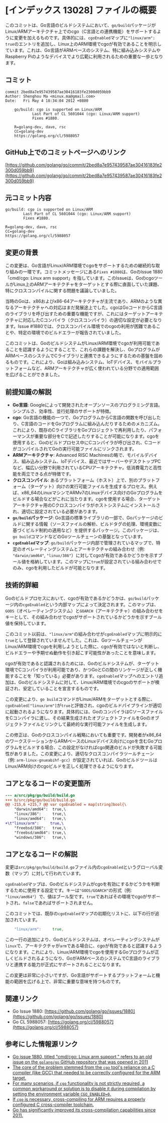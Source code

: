 # [インデックス 13028] ファイルの概要

このコミットは、Go言語のビルドシステムにおいて、`go/build`パッケージがLinux/ARMアーキテクチャ上でのcgo（C言語との連携機能）をサポートするように変更を加えるものです。具体的には、`cgoEnabled`マップに`"linux/arm": true`のエントリを追加し、Linux上のARM環境でcgoが有効であることを明示しています。これは、Go言語がARMベースのシステム、特に組み込みシステムやRaspberry Piのようなデバイスでより広範に利用されるための重要な一歩となります。

## コミット

```
commit 2bed8a7e957439587ae30416183fe2300d059bb9
Author: Shenghou Ma <minux.ma@gmail.com>
Date:   Fri May 4 18:34:04 2012 +0800

    go/build: cgo is supported on Linux/ARM
            Last Part of CL 5601044 (cgo: Linux/ARM support)
            Fixes #1880.
    
    R=golang-dev, dave, rsc
    CC=golang-dev
    https://golang.org/cl/5988057
```

## GitHub上でのコミットページへのリンク

[https://github.com/golang/go/commit/2bed8a7e957439587ae30416183fe2300d059bb9](https://github.com/golang/go/commit/2bed8a7e957439587ae30416183fe2300d059bb9)

## 元コミット内容

```
go/build: cgo is supported on Linux/ARM
        Last Part of CL 5601044 (cgo: Linux/ARM support)
        Fixes #1880.

R=golang-dev, dave, rsc
CC=golang-dev
https://golang.org/cl/5988057
```

## 変更の背景

この変更は、Go言語がLinux/ARM環境でcgoをサポートするための継続的な取り組みの一環です。コミットメッセージにある`Fixes #1880`は、GoのIssue 1880「cmd/cgo: Linux arm support」を指しています。このIssueは、GoのcgoツールがLinux上のARMアーキテクチャをターゲットとする際に直面していた課題、特にクロスコンパイルに関する問題を議論していました。

当時のGoは、x86およびx86-64アーキテクチャが主流であり、ARMのような異なるアーキテクチャへの対応はまだ発展途上でした。cgoはGoコードからC言語のライブラリを呼び出すための重要な機能ですが、これにはターゲットアーキテクチャに対応したCコンパイラ（クロスコンパイラ）の適切な設定が必要となります。Issue #1880では、クロスコンパイル環境でのcgoの利用が困難であることや、特定の環境でのビルドエラーが報告されていました。

このコミットは、GoのビルドシステムがLinux/ARM環境でcgoが利用可能であることを認識するようにすることで、これらの課題を解決し、GoプログラムがARMベースのシステムでCライブラリと連携できるようにするための基盤を固めるものです。これにより、Goは組み込みシステム、IoTデバイス、モバイルプラットフォームなど、ARMアーキテクチャが広く使われている分野での適用範囲を広げることができました。

## 前提知識の解説

*   **Go言語**: Googleによって開発されたオープンソースのプログラミング言語。シンプルさ、効率性、並行処理のサポートが特徴。
*   **cgo**: Go言語の機能の一つで、GoプログラムからC言語の関数を呼び出したり、C言語のコードをGoプログラムに組み込んだりするためのメカニズム。これにより、既存のCライブラリをGoプロジェクトで再利用したり、パフォーマンスが重要な部分をCで記述したりすることが可能になります。cgoを使用すると、Goのビルドプロセス中にCコンパイラが呼び出され、CコードがコンパイルされてGoの実行可能ファイルにリンクされます。
*   **ARMアーキテクチャ**: Advanced RISC Machinesの略で、モバイルデバイス、組み込みシステム、IoTデバイス、最近ではサーバーやデスクトップPCなど、幅広い分野で利用されているCPUアーキテクチャ。低消費電力と高性能を両立できる点が特徴です。
*   **クロスコンパイル**: あるプラットフォーム（ホスト）上で、別のプラットフォーム（ターゲット）向けの実行可能ファイルを生成するプロセス。例えば、x86_64のLinuxマシンでARMv7のLinuxデバイス向けのGoプログラムをビルドする場合などがこれに当たります。cgoを使用する場合、ターゲットアーキテクチャ用のCクロスコンパイラがホストシステムにインストールされ、適切に設定されている必要があります。
*   **`go/build`パッケージ**: Go言語の標準ライブラリの一部で、Goパッケージのビルドに関する情報（ソースファイルの解析、ビルドタグの処理、環境変数に基づくビルド制約の適用など）を提供するパッケージ。このパッケージは、`go build`コマンドなどのGoツールチェーンの基盤となっています。
*   **`cgoEnabled`マップ**: `go/build`パッケージ内部で管理されているマップで、特定のオペレーティングシステムとアーキテクチャの組み合わせ（例: `"darwin/amd64"`, `"linux/386"`）に対してcgoが有効であるかどうかを示すブール値を格納しています。このマップに`true`が設定されている組み合わせでのみ、cgoを利用したビルドが可能となります。

## 技術的詳細

Goのビルドプロセスにおいて、cgoが有効であるかどうかは、`go/build`パッケージ内の`cgoEnabled`という内部マップによって決定されます。このマップは、`GOOS`（オペレーティングシステム）と`GOARCH`（アーキテクチャ）の組み合わせをキーとして、その組み合わせでcgoがサポートされているかどうかを示すブール値を保持しています。

このコミット以前は、`"linux/arm"`の組み合わせが`cgoEnabled`マップに明示的に`true`として登録されていませんでした。これは、GoツールチェーンがLinux/ARM環境でcgoを利用しようとした際に、cgoが有効ではないと判断し、ビルドエラーや予期せぬ動作を引き起こす可能性があったことを意味します。

cgoが有効であると認識されるためには、Goのビルドシステムが、ターゲット環境でCコンパイラが利用可能であり、かつGoとCの間のリンケージが正しく機能することを「知っている」必要があります。`cgoEnabled`マップへのエントリ追加は、Goのビルドシステムに対して、Linux/ARM環境でのcgoのサポートが検証され、安定していることを宣言するものです。

この変更により、`go build`コマンドがLinux/ARMをターゲットとする際に、`cgoEnabled["linux/arm"]`が`true`と評価され、cgoのビルドパイプラインが適切に起動されるようになります。具体的には、GoのコンパイラはCソースファイルをCコンパイラに渡し、その結果生成されたオブジェクトファイルをGoのオブジェクトファイルとリンクして最終的な実行可能ファイルを生成します。

この修正は、Goのクロスコンパイル戦略においても重要です。開発者がx86_64のワークステーションからARMベースのLinuxデバイス向けにcgoを含むGoプログラムをビルドする場合、この設定がなければcgo関連のビルドが失敗する可能性がありました。この変更により、適切なクロスコンパイラツールチェーン（例: `arm-linux-gnueabihf-gcc`）が設定されていれば、GoのビルドツールはLinux/ARM向けのcgoビルドを正しく処理できるようになります。

## コアとなるコードの変更箇所

```diff
--- a/src/pkg/go/build/build.go
+++ b/src/pkg/go/build/build.go
@@ -215,6 +215,7 @@ var cgoEnabled = map[string]bool{\
 	"darwin/amd64":  true,\
 	"linux/386":     true,\
 	"linux/amd64":   true,\
+\t"linux/arm":     true,\
 	"freebsd/386":   true,\
 	"freebsd/amd64": true,\
 	"windows/386":   true,\
```

## コアとなるコードの解説

変更は`src/pkg/go/build/build.go`ファイル内の`cgoEnabled`というグローバル変数（マップ）に対して行われています。

`cgoEnabled`マップは、Goのビルドシステムがcgoを有効にするかどうかを判断するために使用する設定です。キーは`"GOOS/GOARCH"`の形式（例: `"linux/amd64"`）で、値はブール型です。`true`であればその環境でcgoがサポートされ、`false`であればサポートされません。

このコミットでは、既存の`cgoEnabled`マップの初期化リストに、以下の行が追加されています。

```go
	"linux/arm":     true,
```

この一行の追加により、Goのビルドシステムは、オペレーティングシステムが`linux`で、アーキテクチャが`arm`である場合に、cgoが有効であると認識するようになります。これにより、Linux/ARM環境でcgoを使用するGoプログラムが正しくビルドされるようになり、GoがARMベースのシステムでC言語のライブラリと連携する能力が正式にサポートされることになります。

この変更は非常に小さいですが、Go言語がサポートするプラットフォームと機能の範囲を広げる上で、非常に重要な意味を持つものです。

## 関連リンク

*   Go Issue 1880: [https://github.com/golang/go/issues/1880](https://github.com/golang/go/issues/1880)
*   Go CL 5988057: [https://golang.org/cl/5988057](https://golang.org/cl/5988057)

## 参考にした情報源リンク

*   [Go issue 1880, titled \"cmd/cgo: Linux arm support,\" refers to an old issue on the `golang/go` GitHub repository that was opened in 2011](https://vertexaisearch.cloud.google.com/grounding-api-redirect/AUZIYQF4ZNq9MsaGcXuSW4xExMFt1CVaTxL6uGc1JgZrU9QiOlGey1aaerCWippLiyxm7JfK0Zy67bV7XiDmzfhKb5j5EkSlG3W9R2z7ArJgXbIfaNpZE8lq43hfFq68F9wAnfr1bmA=)
*   [The core of the problem stemmed from the `cgo` tool\'s reliance on a C compiler (like GCC) that needed to be correctly configured for the ARM target.](https://vertexaisearch.cloud.google.com/grounding-api-redirect/AUZIYQG8oXXvZVlvkRdeLT-md__O6LQzHdNfw9LqeEVf29K-cy0eomTf4r2DYgfE0fA3kwzhBuokilbMaTHdP1uBxe4cj5MtKZmQocEYLzzC1pDM6H2kwYJPUqGkWQ_gppAww-HE6IFvU8boshMFTHszF6pysh5J9JuAQg==)
*   [For many scenarios, if `cgo` functionality is not strictly required, a common workaround or solution is to disable it during compilation by setting the environment variable `CGO_ENABLED=0`.](https://vertexaisearch.cloud.google.com/grounding-api-redirect/AUZIYQGfUMrRGDIfe_I79GmAuMkFl548417RTbjjeQ5ssKxUD3gQ23-neIscVQfCy7ARzia49rA0Dv1VeGlppzLUf6J-ZXx5UGfUaWwrInDlD13l3NBV8-gNBj2AcsfQFazpjjZmbblX_85wuztPhX_85wuztPhXs37_sGpkAoSpBv-m3MYD8Zbymby3LVxIcVvI-vHzxgJN3nrbznRObxCBa3oNIlCpDXbloR6zkUH-iTlqk5VQ9M9Q6x4lz-OcSyQ==)
*   [If `cgo` is necessary, cross-compiling for ARM requires a properly configured C cross-compiler toolchain.](https://vertexaisearch.cloud.google.com/grounding-api-redirect/AUZIYQG3Ovv1_XRXVJajezJQ-yz2HRXkFRyvSh5r_wqXyrfCkDucHSO6BD_hrqk7kywr1pm801N8u9QDkrEFTotZoA26wFPQ6LP8mX-wEpcM8GBbx02VUiyFnojXz55ZydbQnQg_rNZ_fZWtzZLA48CNkKrxtB2jku_MtW4fNC-POaQW8HjeFOnubcXaGbxtUMC269lYAiMPe0wjY1Vip9k=)
*   [Go has significantly improved its cross-compilation capabilities since 2011.](https://vertexaisearch.cloud.google.com/grounding-api-redirect/AUZIYQGQ9qxNiF8izVFRnp20gLskosptuU9TU5lvtWTzbqQxIMx0gLhdQJDfuaWNjKJqTFJW0CeSMOJcRoUf_SZAE7j6xTqNDgVPEwjbaTnmluJMA5OEVVjwT2zG24FXXs0hlFZ1XXb_coQ=)
